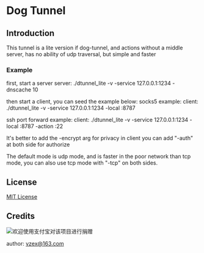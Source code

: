 # Dog Tunnel

## Introduction
This tunnel is a lite version if dog-tunnel, and actions without a middle server, has no ability of udp traversal, but simple and faster
### Example
first, start a server
server: ./dtunnel_lite -v -service 127.0.0.1:1234 -dnscache 10

then start a client, you can seed the example below:
socks5 example:
client: ./dtunnel_lite -v -service 127.0.0.1:1234 -local :8787

ssh port forward example:
client: ./dtunnel_lite -v -service 127.0.0.1:1234 -local :8787 -action :22

It's better to add the -encrypt arg for privacy in client
you can add "-auth" at both side for authorize

The default mode is udp mode, and is faster in the poor network than tcp mode, you can also use tcp mode with "-tcp" on both sides.
## License

[MIT License](LICENSE)

## Credits
![欢迎使用支付宝对该项目进行捐赠](https://raw.githubusercontent.com/vzex/dog-tunnel/udpVersion/dog-tunnel.png)

author: vzex@163.com
